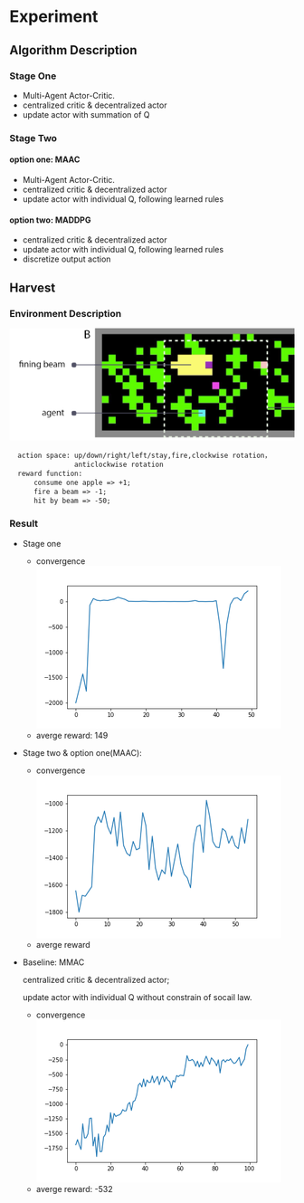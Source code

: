 # Experiment

## Algorithm Description
### Stage One
- Multi-Agent Actor-Critic. 
- centralized critic & decentralized actor
- update actor with summation of Q

### Stage Two
#### option one: MAAC
- Multi-Agent Actor-Critic. 
- centralized critic & decentralized actor
- update actor with individual Q, following learned rules

#### option two: MADDPG
- centralized critic & decentralized actor
- update actor with individual Q, following learned rules
- discretize output action


## Harvest
### Environment Description
![avatar](figure/harvest.png)


```
  action space: up/down/right/left/stay,fire,clockwise rotation，
                anticlockwise rotation
  reward function: 
      consume one apple => +1; 
      fire a beam => -1;
      hit by beam => -50;
```

### Result
- Stage one
  - convergence 
  ![avatar](figure/stage1.png)
  - averge reward: 149
- Stage two & option one(MAAC):
  - convergence 
  ![avatar](figure/ac_rule2.png)
  - averge reward

- Baseline: MMAC 

  centralized critic & decentralized actor; 
  
  update actor with individual Q without constrain of socail law.
  - convergence 
  ![avatar](figure/base2.png)
  - averge reward: -532















